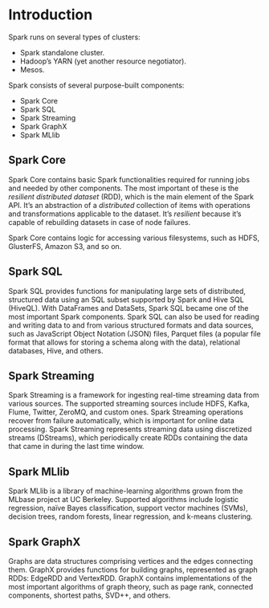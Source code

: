 # Introduction

Spark runs on several types of clusters:

- Spark standalone cluster.
- Hadoop’s YARN (yet another resource negotiator).
- Mesos.

Spark consists of several purpose-built components:

- Spark Core
- Spark SQL
- Spark Streaming
- Spark GraphX
- Spark MLlib

## Spark Core

Spark Core contains basic Spark functionalities required for running jobs and needed by other components. The most important of these is the *resilient distributed dataset* (RDD), which is the main element of the Spark API. It’s an abstraction of a *distributed* collection of items with operations and transformations applicable to the dataset. It’s *resilient* because it’s capable of rebuilding datasets in case of node failures.

Spark Core contains logic for accessing various filesystems, such as HDFS, GlusterFS, Amazon S3, and so on.

## Spark SQL

Spark SQL provides functions for manipulating large sets of distributed, structured data using an SQL subset supported by Spark and Hive SQL (HiveQL). With DataFrames and DataSets, Spark SQL became one of the most important Spark components. Spark SQL can also be used for reading and writing data to and from various structured formats and data sources, such as JavaScript Object Notation (JSON) files, Parquet files (a popular file format that allows for storing a schema along with the data), relational databases, Hive, and others. 

## Spark Streaming
Spark Streaming is a framework for ingesting real-time streaming data from various sources. The supported streaming sources include HDFS, Kafka, Flume, Twitter, ZeroMQ, and custom ones. Spark Streaming operations recover from failure automatically, which is important for online data processing. Spark Streaming represents streaming data using discretized streams (DStreams), which periodically create RDDs containing the data that came in during the last time window.

## Spark MLlib
Spark MLlib is a library of machine-learning algorithms grown from the MLbase project at UC Berkeley. Supported algorithms include logistic regression, naïve Bayes classification, support vector machines (SVMs), decision trees, random forests, linear regression, and k-means clustering.

## Spark GraphX
Graphs are data structures comprising vertices and the edges connecting them. GraphX provides functions for building graphs, represented as graph RDDs: EdgeRDD and VertexRDD. GraphX contains implementations of the most important algorithms of graph theory, such as page rank, connected components, shortest paths, SVD++, and others.